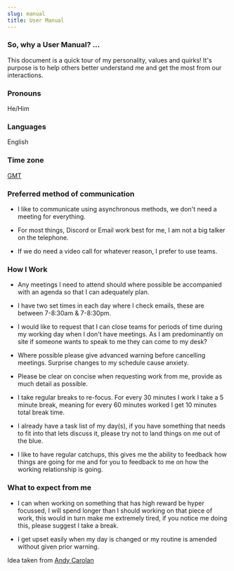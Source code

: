 ```yaml
---
slug: manual
title: User Manual
---
```


### So, why a User Manual? ...

This document is a quick tour of my personality, values and quirks! It's purpose is to help others better understand me and get the most from our interactions.

### Pronouns

He/Him

### Languages

English

### Time zone

[GMT](https://www.timeanddate.com/worldclock/uk/london) 

### Preferred method of communication

- I like to communicate using asynchronous methods, we don't need a meeting for everything. 

- For most things, Discord or Email work best for me, I am not a big talker on the telephone.

- If we do need a video call for whatever reason, I prefer to use teams. 

### How I Work

- Any meetings I need to attend should where possible be accompanied with an agenda so that I can adequately plan. 

- I have two set times in each day where I check emails, these are between 7-8:30am & 7-8:30pm. 

- I would like to request that I can close teams for periods of time during my working day when I don't have meetings. As I am predominantly on site if someone wants to speak to me they can come to my desk? 

- Where possible please give advanced warning before cancelling meetings. Surprise changes to my schedule cause anxiety. 

- Please be clear on concise when requesting work from me, provide as much detail as possible. 

- I take regular breaks to re-focus. For every 30 minutes I work I take a 5 minute break, meaning for every 60 minutes worked I get 10 minutes total break time. 

- I already have a task list of my day(s), if you have something that needs to fit into that lets discuss it, please try not to land things on me out of the blue.

- I like to have regular catchups, this gives me the ability to feedback how things are going for me and for you to feedback to me on how the working relationship is going. 

### What to expect from me

- I can when working on something that has high reward be hyper focussed, I will spend longer than I should working on that piece of work, this would in turn make me extremely tired, if you notice me doing this, please suggest I take a break.

- I get upset easily when my day is changed or my routine is amended without given prior warning. 

Idea taken from [Andy Carolan](https://www.andycarolan.com/myusermanual)